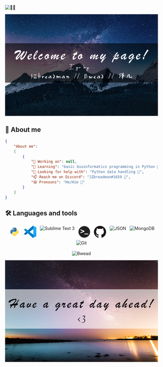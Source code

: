 ![🙍‍♂️](https://visitor-badge.laobi.icu/badge?page_id=JZbreadman.JZbreadman) 

<p align="center">  
<img src= "https://github.com/JZbreadman/JZbreadman/blob/main/header.png?raw=true">

## :bust_in_silhouette: About me 
```json
{
    "About me":
    [
        {
            "🔭 Working on": null,
            "🌱 Learning": "basic bioinformatics programming in Python 🐍",
            "🤔 Looking for help with": "Python data handling 📅",
            "📫 Reach me on Discord": "JZbreadman#1659 📡",
            "😄 Pronouns": "He/Him 👻"
        }
    ]
}
```

## 🛠 Languages and tools
<p align="center">
<img src="https://raw.githubusercontent.com/github/explore/80688e429a7d4ef2fca1e82350fe8e3517d3494d/topics/python/python.png" alt="Python" height="40" style="vertical-align:top; margin:4px">
<img src="https://raw.githubusercontent.com/github/explore/80688e429a7d4ef2fca1e82350fe8e3517d3494d/topics/visual-studio-code/visual-studio-code.png" alt="VS Code" height="40" style="vertical-align:top; margin:4px">
<img src="https://cdn.discordapp.com/attachments/816583823356985394/818392907983224941/sublime-text.png" alt="Sublime Text 3" height="40" style="vertical-align:top; margin:4px">
<img src="https://raw.githubusercontent.com/github/explore/80688e429a7d4ef2fca1e82350fe8e3517d3494d/topics/terminal/terminal.png" alt="Terminal" height="40" style="vertical-align:top; margin:4px">
<img src="https://raw.githubusercontent.com/github/explore/78df643247d429f6cc873026c0622819ad797942/topics/github/github.png" alt="Github" height="40" style="vertical-align:top; margin:4px">
<img src="https://cdn.discordapp.com/attachments/816583823356985394/818693340567568384/1200px-JSON_vector_logo.png" alt="JSON" height="40" style="vertical-align:top; margin:4px">
<img src="https://cdn.discordapp.com/attachments/816583823356985394/818391982569029662/mdb.png" alt="MongoDB" height="40" style="vertical-align:top; margin:4px">
<img src="https://cdn.discordapp.com/attachments/765772207796256778/841237469558865920/Git-Icon-1788C.png" alt="Git" height="40" style="vertical-align:top; margin:4px">
<p align="center">
  <img src="https://github-readme-stats.vercel.app/api?username=JZbreadman&show_icons=true&locale=en&theme=dark&layout=compact" alt="Bwead"/>

<p align="center"> 
<img src= "https://github.com/JZbreadman/JZbreadman/blob/main/footer.png?raw=true">
